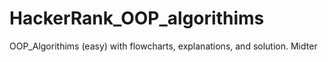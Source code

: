 # HackerRank_OOP_algorithims
OOP_Algorithims (easy) with flowcharts, explanations, and solution. Midter
